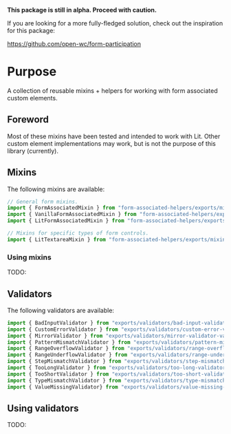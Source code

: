 **This package is still in alpha. Proceed with caution.**

If you are looking for a more fully-fledged solution, check out the inspiration for this package:

<https://github.com/open-wc/form-participation>

# Purpose

A collection of reusable mixins + helpers for working with form associated custom elements.

## Foreword

Most of these mixins have been tested and intended to work with Lit. Other custom element implementations
may work, but is not the purpose of this library (currently).

## Mixins

The following mixins are available:

```js
// General form mixins.
import { FormAssociatedMixin } from "form-associated-helpers/exports/mixins/form-associated-mixin.js"
import { VanillaFormAssociatedMixin } from "form-associated-helpers/exports/mixins/vanilla-form-associated-mixin.js"
import { LitFormAssociatedMixin } from "form-associated-helpers/exports/mixins/lit-form-associated-mixin.js"

// Mixins for specific types of form controls.
import { LitTextareaMixin } from "form-associated-helpers/exports/mixins/lit-textarea-mixin.js"
```

### Using mixins

TODO:

## Validators

The following validators are available:

```js
import { BadInputValidator } from "exports/validators/bad-input-validator.js"
import { CustomErrorValidator } from "exports/validators/custom-error-validator.js"
import { MirrorValidator } from "exports/validators/mirror-validator-validator.js"
import { PatternMismatchValidator } from "exports/validators/pattern-mismatch-validator.js"
import { RangeOverflowValidator } from "exports/validators/range-overflow-validator.js"
import { RangeUnderflowValidator } from "exports/validators/range-underflow-validator.js"
import { StepMismatchValidator } from "exports/validators/step-mismatch-validator.js"
import { TooLongValidator } from "exports/validators/too-long-validator.js"
import { TooShortValidator } from "exports/validators/too-short-validator.js"
import { TypeMismatchValidator } from "exports/validators/type-mismatch-validator.js"
import { ValueMissingValidator} from "exports/validators/value-missing-validator.js"
```

## Using validators

TODO:
